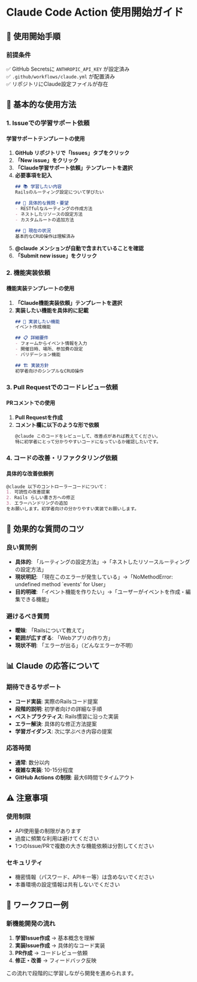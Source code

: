 # Claude Code Action 使用開始ガイド

## 🚀 使用開始手順

### 前提条件
✅ GitHub Secretsに `ANTHROPIC_API_KEY` が設定済み  
✅ `.github/workflows/claude.yml` が配置済み  
✅ リポジトリにClaude設定ファイルが存在

## 📝 基本的な使用方法

### 1. Issueでの学習サポート依頼

#### 学習サポートテンプレートの使用
1. **GitHub リポジトリで「Issues」タブをクリック**
2. **「New issue」をクリック**
3. **「Claude学習サポート依頼」テンプレートを選択**
4. **必要事項を記入**
   ```markdown
   ## 📚 学習したい内容
   Railsのルーティング設定について学びたい
   
   ## 🎯 具体的な質問・要望
   - RESTfulなルーティングの作成方法
   - ネストしたリソースの設定方法
   - カスタムルートの追加方法
   
   ## 🔧 現在の状況
   基本的なCRUD操作は理解済み
   ```
5. **@claude メンションが自動で含まれていることを確認**
6. **「Submit new issue」をクリック**

### 2. 機能実装依頼

#### 機能実装テンプレートの使用
1. **「Claude機能実装依頼」テンプレートを選択**
2. **実装したい機能を具体的に記載**
   ```markdown
   ## 🎯 実装したい機能
   イベント作成機能
   
   ## 📋 詳細要件
   - フォームからイベント情報を入力
   - 開催日時、場所、参加費の設定
   - バリデーション機能
   
   ## 🏗️ 実装方針
   初学者向けのシンプルなCRUD操作
   ```

### 3. Pull Requestでのコードレビュー依頼

#### PRコメントでの使用
1. **Pull Requestを作成**
2. **コメント欄に以下のような形で依頼**
   ```markdown
   @claude このコードをレビューして、改善点があれば教えてください。
   特に初学者にとって分かりやすいコードになっているか確認したいです。
   ```

### 4. コードの改善・リファクタリング依頼

#### 具体的な改善依頼例
```markdown
@claude 以下のコントローラーコードについて：
1. 可読性の改善提案
2. Rails らしい書き方への修正
3. エラーハンドリングの追加
をお願いします。初学者向けの分かりやすい実装でお願いします。
```

## 🎯 効果的な質問のコツ

### 良い質問例
- **具体的**: 「ルーティングの設定方法」→「ネストしたリソースルーティングの設定方法」
- **現状明記**: 「現在このエラーが発生している」→「NoMethodError: undefined method `events' for User」
- **目的明確**: 「イベント機能を作りたい」→「ユーザーがイベントを作成・編集できる機能」

### 避けるべき質問
- **曖昧**: 「Railsについて教えて」
- **範囲が広すぎる**: 「Webアプリの作り方」
- **現状不明**: 「エラーが出る」（どんなエラーか不明）

## 📊 Claude の応答について

### 期待できるサポート
- **コード実装**: 実際のRailsコード提案
- **段階的説明**: 初学者向けの詳細な手順
- **ベストプラクティス**: Rails慣習に沿った実装
- **エラー解決**: 具体的な修正方法提案
- **学習ガイダンス**: 次に学ぶべき内容の提案

### 応答時間
- **通常**: 数分以内
- **複雑な実装**: 10-15分程度
- **GitHub Actions の制限**: 最大6時間でタイムアウト

## ⚠️ 注意事項

### 使用制限
- API使用量の制限があります
- 過度に頻繁な利用は避けてください
- 1つのIssue/PRで複数の大きな機能依頼は分割してください

### セキュリティ
- 機密情報（パスワード、APIキー等）は含めないでください
- 本番環境の設定情報は共有しないでください

## 🔄 ワークフロー例

### 新機能開発の流れ
1. **学習Issue作成** → 基本概念を理解
2. **実装Issue作成** → 具体的なコード実装
3. **PR作成** → コードレビュー依頼
4. **修正・改善** → フィードバック反映

この流れで段階的に学習しながら開発を進められます。